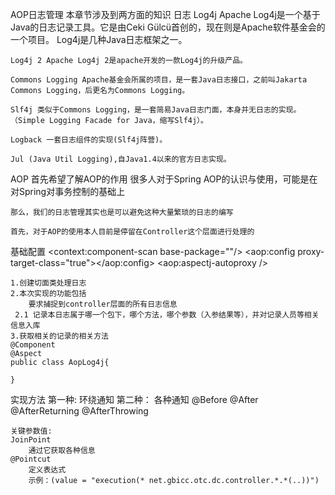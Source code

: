 AOP日志管理
	本章节涉及到两方面的知识
 日志
	Log4j Apache Log4j是一个基于Java的日志记录工具。它是由Ceki Gülcü首创的，现在则是Apache软件基金会的一个项目。 Log4j是几种Java日志框架之一。

	Log4j 2 Apache Log4j 2是apache开发的一款Log4j的升级产品。

	Commons Logging Apache基金会所属的项目，是一套Java日志接口，之前叫Jakarta Commons Logging，后更名为Commons Logging。

	Slf4j 类似于Commons Logging，是一套简易Java日志门面，本身并无日志的实现。（Simple Logging Facade for Java，缩写Slf4j）。

	Logback 一套日志组件的实现(Slf4j阵营)。

	Jul (Java Util Logging),自Java1.4以来的官方日志实现。

 AOP
	首先希望了解AOP的作用
	很多人对于Spring AOP的认识与使用，可能是在对Spring对事务控制的基础上
	
	那么，我们的日志管理其实也是可以避免这种大量繁琐的日志的编写

	首先，对于AOP的使用本人目前是停留在Controller这个层面进行处理的
	
 基础配置
	<!-- 扫描controller -->
	<context:component-scan base-package=""/>
	<!-- 开启aop,对controller类代理 强制使用cglib代理-->
	<aop:config proxy-target-class="true"></aop:config>
	<!-- 开启日志切面管理 -->
	<aop:aspectj-autoproxy />



	1.创建切面类处理日志
	2.本次实现的功能包括
		要求捕捉到controller层面的所有日志信息
	 2.1 记录本日志属于哪一个包下，哪个方法，哪个参数（入参结果等），并对记录人员等相关信息入库
	3.获取相关的记录的相关方法
	@Component
	@Aspect
	public class AopLog4j{

	}

 实现方法
  第一种:
	环绕通知
  第二种：
	各种通知
	@Before
	@After
	@AfterReturning
	@AfterThrowing
	
	关键参数值:
	JoinPoint
		通过它获取各种信息
	@Pointcut
		定义表达式
		示例：(value = "execution(* net.gbicc.otc.dc.controller.*.*(..))")